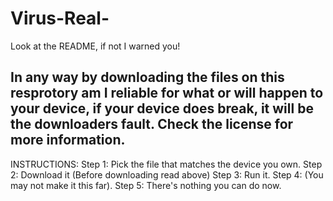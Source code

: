 # Virus-Real-
Look at the README, if not I warned you!


In any way by downloading the files on this resprotory am I reliable for what or will happen to your device, if your device does break, it will be the downloaders fault. Check the license for more information.
----------------------------------------------------------------------------------------------------------------------------------------------------------------
 INSTRUCTIONS:
 Step 1: Pick the file that matches the device you own.
 Step 2: Download it (Before downloading read above)
 Step 3: Run it.
 Step 4: (You may not make it this far).
 Step 5: There's nothing you can do now.
